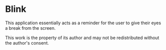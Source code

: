 # Blink

This application essentially acts as a reminder for the user to give their eyes a break from the screen. 

This work is the property of its author and may not be redistributed without the author's consent. 
